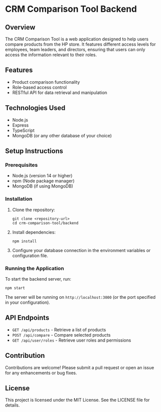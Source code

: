 # CRM Comparison Tool Backend

## Overview
The CRM Comparison Tool is a web application designed to help users compare products from the HP store. It features different access levels for employees, team leaders, and directors, ensuring that users can only access the information relevant to their roles.

## Features
- Product comparison functionality
- Role-based access control
- RESTful API for data retrieval and manipulation

## Technologies Used
- Node.js
- Express
- TypeScript
- MongoDB (or any other database of your choice)

## Setup Instructions

### Prerequisites
- Node.js (version 14 or higher)
- npm (Node package manager)
- MongoDB (if using MongoDB)

### Installation
1. Clone the repository:
   ```
   git clone <repository-url>
   cd crm-comparison-tool/backend
   ```

2. Install dependencies:
   ```
   npm install
   ```

3. Configure your database connection in the environment variables or configuration file.

### Running the Application
To start the backend server, run:
```
npm start
```
The server will be running on `http://localhost:3000` (or the port specified in your configuration).

## API Endpoints
- `GET /api/products` - Retrieve a list of products
- `POST /api/compare` - Compare selected products
- `GET /api/user/roles` - Retrieve user roles and permissions

## Contribution
Contributions are welcome! Please submit a pull request or open an issue for any enhancements or bug fixes.

## License
This project is licensed under the MIT License. See the LICENSE file for details.